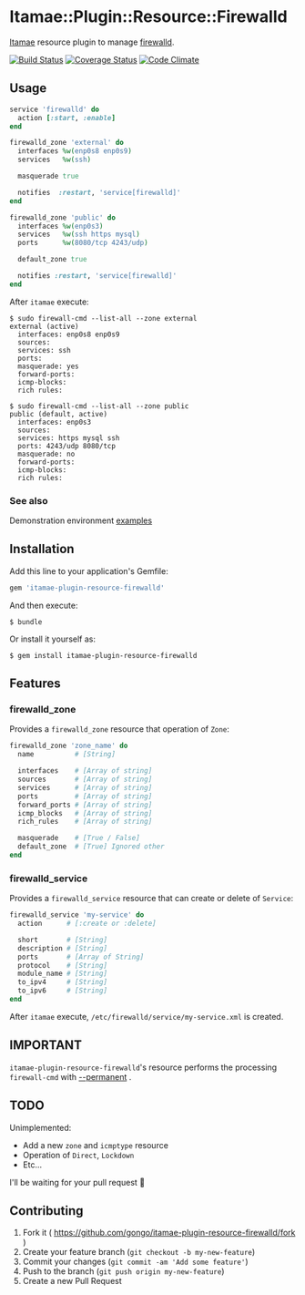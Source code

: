 # Itamae::Plugin::Resource::Firewalld

[Itamae](https://github.com/ryotarai/itamae) resource plugin to manage [firewalld](https://fedorahosted.org/firewalld/).

[![Build Status](https://travis-ci.org/gongo/itamae-plugin-resource-firewalld.svg?branch=master)](https://travis-ci.org/gongo/itamae-plugin-resource-firewalld)
[![Coverage Status](https://coveralls.io/repos/gongo/itamae-plugin-resource-firewalld/badge.png?branch=master)](https://coveralls.io/r/gongo/itamae-plugin-resource-firewalld?branch=master)
[![Code Climate](https://codeclimate.com/github/gongo/itamae-plugin-resource-firewalld/badges/gpa.svg)](https://codeclimate.com/github/gongo/itamae-plugin-resource-firewalld)

## Usage

```ruby
service 'firewalld' do
  action [:start, :enable]
end

firewalld_zone 'external' do
  interfaces %w(enp0s8 enp0s9)
  services   %w(ssh)

  masquerade true

  notifies  :restart, 'service[firewalld]'
end

firewalld_zone 'public' do
  interfaces %w(enp0s3)
  services   %w(ssh https mysql)
  ports      %w(8080/tcp 4243/udp)

  default_zone true

  notifies :restart, 'service[firewalld]'
end
```

After `itamae` execute:

```
$ sudo firewall-cmd --list-all --zone external
external (active)
  interfaces: enp0s8 enp0s9
  sources:
  services: ssh
  ports:
  masquerade: yes
  forward-ports:
  icmp-blocks:
  rich rules:

$ sudo firewall-cmd --list-all --zone public
public (default, active)
  interfaces: enp0s3
  sources:
  services: https mysql ssh
  ports: 4243/udp 8080/tcp
  masquerade: no
  forward-ports:
  icmp-blocks:
  rich rules:
```

### See also

Demonstration environment [examples](./examples)


## Installation

Add this line to your application's Gemfile:

```ruby
gem 'itamae-plugin-resource-firewalld'
```

And then execute:

    $ bundle

Or install it yourself as:

    $ gem install itamae-plugin-resource-firewalld

## Features

### firewalld_zone

Provides a `firewalld_zone` resource that operation of `Zone`:

```ruby
firewalld_zone 'zone_name' do
  name          # [String]

  interfaces    # [Array of string]
  sources       # [Array of string]
  services      # [Array of string]
  ports         # [Array of string]
  forward_ports # [Array of string]
  icmp_blocks   # [Array of string]
  rich_rules    # [Array of string]

  masquerade    # [True / False]
  default_zone  # [True] Ignored other
end
```

### firewalld_service

Provides a `firewalld_service` resource that can create or delete of `Service`:

```ruby
firewalld_service 'my-service' do
  action      # [:create or :delete]

  short       # [String]
  description # [String]
  ports       # [Array of String]
  protocol    # [String]
  module_name # [String]
  to_ipv4     # [String]
  to_ipv6     # [String]
end
```

After `itamae` execute, `/etc/firewalld/service/my-service.xml` is created.

## IMPORTANT

`itamae-plugin-resource-firewalld`'s resource performs the processing `firewall-cmd` with [--permanent](http://fedoraproject.org/wiki/FirewallD#Permanent_zone_handling) .

## TODO

Unimplemented:

- Add a new `zone` and `icmptype` resource
- Operation of `Direct`, `Lockdown`
- Etc...

I'll be waiting for your pull request :bow:

## Contributing

1. Fork it ( https://github.com/gongo/itamae-plugin-resource-firewalld/fork )
2. Create your feature branch (`git checkout -b my-new-feature`)
3. Commit your changes (`git commit -am 'Add some feature'`)
4. Push to the branch (`git push origin my-new-feature`)
5. Create a new Pull Request
